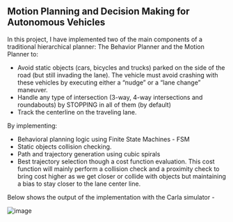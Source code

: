 ## Motion Planning and Decision Making for Autonomous Vehicles

In this project, I have implemented two of the main components of a traditional hierarchical planner: The Behavior Planner and the Motion Planner to:

- Avoid static objects (cars, bicycles and trucks) parked on the side of the road (but still invading the lane). The vehicle must avoid crashing with these vehicles by executing either a “nudge” or a “lane change” maneuver.
- Handle any type of intersection (3-way, 4-way intersections and roundabouts) by STOPPING in all of them (by default)
- Track the centerline on the traveling lane.

By implementing:

- Behavioral planning logic using Finite State Machines - FSM
- Static objects collision checking.
- Path and trajectory generation using cubic spirals
- Best trajectory selection though a cost function evaluation. This cost function will mainly perform a collision check and a proximity check to bring cost higher as we get closer or collide with objects but maintaining a bias to stay closer to the lane center line.

Below shows the output of the implementation with the Carla simulator -

![image](https://user-images.githubusercontent.com/21034990/226438848-cde4eada-09f9-498c-a2e8-a2fe0e28d090.png)
